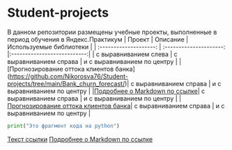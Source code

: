 # Student-projects
В данном репозитории размещены учебные проекты, выполненные в период обучения в Яндекс.Практикум
| Проект | Описание | Используемые библиотеки |
| :--------------------: | :---------------------: |:---------------------------:|
| с выравниванием слева | с выравниванием справа | и с выравниванием по центру |
| [Прогнозирование оттока клиентов банка] (https://github.com/Nikorosva76/Student-projects/tree/main/Bank_churn_forecast/)| с выравниванием справа | и с выравниванием по центру |
|[Подробнее о Markdown по ссылке](https://daringfireball.net/projects/markdown/)| с выравниванием справа | и с выравниванием по центру |
|[Прогнозирование оттока клиентов банка](https://daringfireball.net/projects/markdown/)| с выравниванием справа | и с выравниванием по центру |


```python
print("Это фрагмент кода на python")
```
[Текст ссылки](адрес://ссылки.здесь "Заголовок ссылки")
[Подробнее о Markdown по ссылке](https://daringfireball.net/projects/markdown/)
